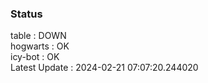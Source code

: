 ### Status


table : DOWN  
hogwarts : OK  
icy-bot : OK  
Latest Update : 2024-02-21 07:07:20.244020
